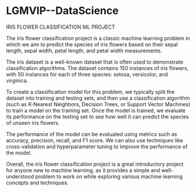 # LGMVIP--DataScience
IRIS FLOWER CLASSIFICATION ML PROJECT

The iris flower classification project is a classic machine learning problem in which we aim to predict the species of iris flowers based on their sepal length, sepal width, petal length, and petal width measurements.

The iris dataset is a well-known dataset that is often used to demonstrate classification algorithms. The dataset contains 150 instances of iris flowers, with 50 instances for each of three species: setosa, versicolor, and virginica.

To create a classification model for this problem, we typically split the dataset into training and testing sets, and then use a classification algorithm (such as K-Nearest Neighbors, Decision Trees, or Support Vector Machines) to train a model on the training set. Once the model is trained, we evaluate its performance on the testing set to see how well it can predict the species of unseen iris flowers.

The performance of the model can be evaluated using metrics such as accuracy, precision, recall, and F1 score. We can also use techniques like cross-validation and hyperparameter tuning to improve the performance of the model.

Overall, the iris flower classification project is a great introductory project for anyone new to machine learning, as it provides a simple and well-understood problem to work on while exploring various machine learning concepts and techniques.
